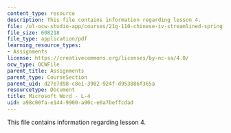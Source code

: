 ```yaml
---
content_type: resource
description: This file contains information regarding lesson 4.
file: /ol-ocw-studio-app/courses/21g-110-chinese-iv-streamlined-spring-2004/a98c00fae1449900a90ce0a7beffcdad_MIT21G_110S04_L_4.pdf
file_size: 608218
file_type: application/pdf
learning_resource_types:
- Assignments
license: https://creativecommons.org/licenses/by-nc-sa/4.0/
ocw_type: OCWFile
parent_title: Assignments
parent_type: CourseSection
parent_uid: d27e7d98-c8e1-3902-924f-d953886f365a
resourcetype: Document
title: Microsoft Word - L-4
uid: a98c00fa-e144-9900-a90c-e0a7beffcdad
---
```

This file contains information regarding lesson 4.